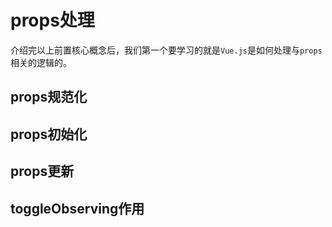 # props处理
介绍完以上前置核心概念后，我们第一个要学习的就是`Vue.js`是如何处理与`props`相关的逻辑的。

## props规范化

## props初始化

## props更新

## toggleObserving作用